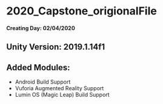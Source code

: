 # 2020_Capstone_origionalFile
#### Creating Day: 02/04/2020

## Unity Version: 2019.1.14f1
## Added Modules:
* Android Build Support
* Vuforia Augmented Reality Support
* Lumin OS (Magic Leap) Build Support

